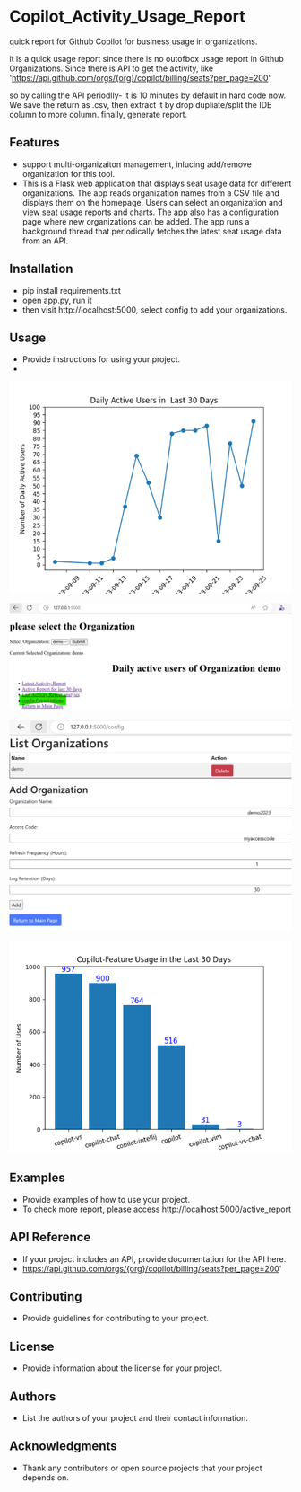 # Copilot_Activity_Usage_Report

quick report for Github Copilot for business usage in organizations.

it is a quick usage report since there is no outofbox usage report in Github Organizations.
Since there is API to get the activity, like 'https://api.github.com/orgs/{org}/copilot/billing/seats?per_page=200'
    
so by calling the API periodlly- it is 10 minutes by default in hard code now. 
We save the return as .csv, then extract it by drop dupliate/split the IDE column to more column. finally, generate report.

## Features

- support multi-organizaiton management, inlucing add/remove organization for this tool.
- This is a Flask web application that displays seat usage data for different organizations. 
The app reads organization names from a CSV file and displays them on the homepage. 
Users can select an organization and view seat usage reports and charts. 
The app also has a configuration page where new organizations can be added. 
The app runs a background thread that periodically fetches the latest seat usage data from an API.


## Installation

- pip install requirements.txt
- open app.py, run it
- then visit http://localhost:5000, select config to add your organizations.

## Usage

- Provide instructions for using your project.
- 
![alt text](static/active_users_byday.png "Activy report by Day")

![alt text](static/mian.png "Main (Index) Page")

![alt text](static/config-orgs.png "Config (Add/Remove) Orgs")

![alt text](static/Copilot-Feature_Bar.png "Copilot-Feature_Bar")


## Examples

- Provide examples of how to use your project.
- To check more report, please access http://localhost:5000/active_report

## API Reference

- If your project includes an API, provide documentation for the API here.
-  https://api.github.com/orgs/{org}/copilot/billing/seats?per_page=200'

## Contributing

- Provide guidelines for contributing to your project.

## License

- Provide information about the license for your project.

## Authors

- List the authors of your project and their contact information.

## Acknowledgments

- Thank any contributors or open source projects that your project depends on.